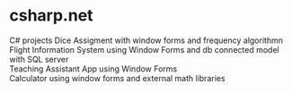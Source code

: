 # csharp.net
C# projects 
 Dice Assigment with window forms and frequency algorithmn </br>
 Flight Information System using Window Forms and db connected model with SQL server </br>
 Teaching Assistant App using Window Forms </br>
 Calculator using window forms and external math libraries </br>

